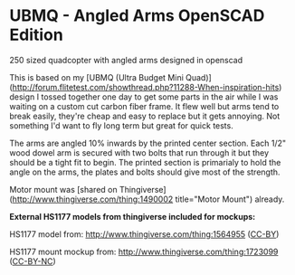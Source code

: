 # UBMQ - Angled Arms OpenSCAD Edition
250 sized quadcopter with angled arms designed in openscad 

This is based on my [UBMQ (Ultra Budget Mini Quad)] (http://forum.flitetest.com/showthread.php?11288-When-inspiration-hits) design I tossed together one day to get some parts in the air while I was waiting on a custom cut carbon fiber frame.  It flew well but arms tend to break easily, they're cheap and easy to replace but it gets annoying. Not something I'd want to fly long term but great for quick tests.

The arms are angled 10% inwards by the printed center section.  Each 1/2" wood dowel arm is secured with two bolts that run through it but they should be a tight fit to begin.  The printed section is primarialy to hold the angle on the arms, the plates and bolts should give most of the strength. 

Motor mount was [shared on Thingiverse](http://www.thingiverse.com/thing:1490002 title="Motor Mount") already.  


**External HS1177 models from thingiverse included for mockups:**

HS1177 model from: http://www.thingiverse.com/thing:1564955 ([CC-BY](http://creativecommons.org/licenses/by/3.0/))

HS1177 mount mockup from: http://www.thingiverse.com/thing:1723099 ([CC-BY-NC](http://creativecommons.org/licenses/by-nc/3.0/))
